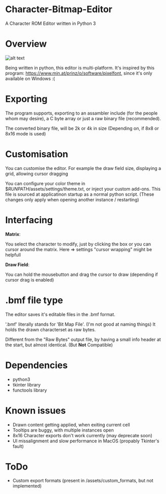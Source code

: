 # Character-Bitmap-Editor
A Character ROM Editor written in Python 3


# Overview
![alt text](https://github.com/0xMAC8205/Character-Bitmap-Editor/assets/55045978/85435fa2-8c8e-4169-ae5d-2cc9a46e5995)

Being written in python, this editor is multi-platform.
It's inspired by this program: https://www.min.at/prinz/o/software/pixelfont,
since it's only available on Windows :(

# Exporting
The program supports, exporting to an assambler include
(for the people whom may desire),
a C byte array or just a raw binary file (recommended).

The converted binary file, will be 2k or 4k in size
(Depending on, if 8x8 or 8x16 mode is used)

# Customisation

You can customise the editor. For example the
draw field size, displaying a grid, allowing cursor dragging

You can configure your color theme in $*RUNPATH*/assets/settings/theme.txt,
or inject your custom add-ons.
This file is sourced at applicatinon startup as a normal python script.
(These changes only apply when opening another instance / restarting)

# Interfacing

**Matrix**:
  
You select the character to modify, just by clicking the box or you can cursor around the matrix.
Here => settings "cursor wrapping" might be helpfull

**Draw Field**:
  
You can hold the mousebutton and drag the cursor to draw (depending if cursor drag is enabled)

# .bmf file type
The editor saves it's editable files in the .bmf format.

'.bmf' literally stands for 'Bit Map File'. (I'm not good at naming things)
It holds the drawn characterset as raw bytes.

Different from the "Raw Bytes" output file,
by having a small info header at the start,
but almost identical. (But **Not** Compatible)

# Dependencies
* python3
* tkinter library
* functools library

# Known issues
* Drawn content getting applied, when exiting current cell
* Tooltips are buggy, with multiple instances open
* 8x16 Character exports don't work currently (may deprecate soon)
* UI missalignment and slow performance in MacOS (propably Tkinter's fault)

# ToDo
* Custom export formats (present in /assets/custom_formats, but not implemented)
